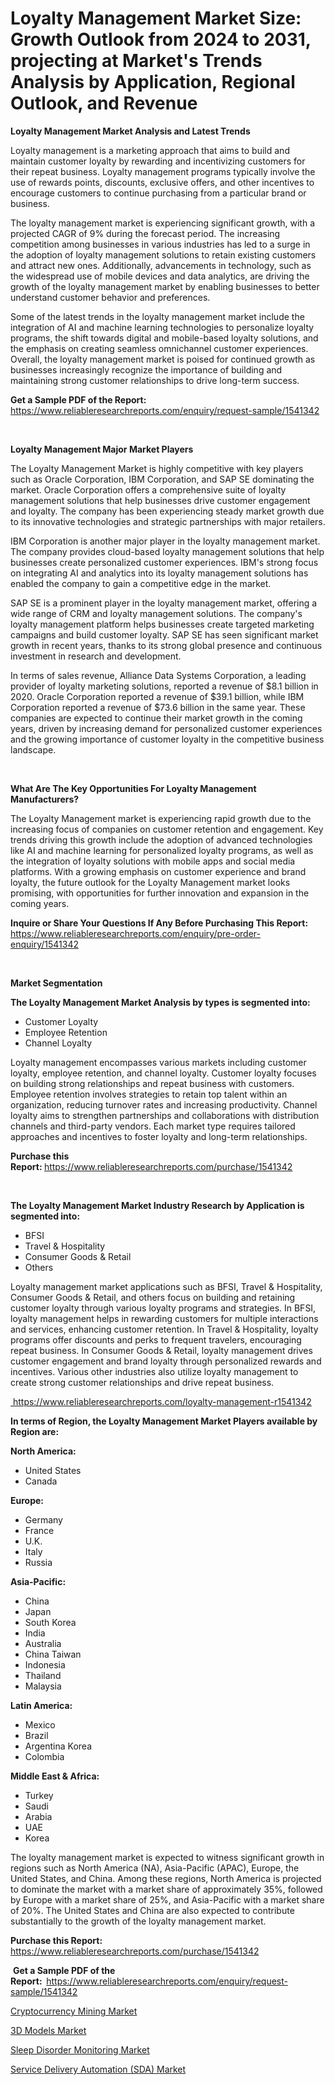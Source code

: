 <p><h1>Loyalty Management Market Size: Growth Outlook from 2024 to 2031, projecting at Market's Trends Analysis by Application, Regional Outlook, and Revenue</h1></p><p><strong>Loyalty Management Market Analysis and Latest Trends</strong></p>
<p><p>Loyalty management is a marketing approach that aims to build and maintain customer loyalty by rewarding and incentivizing customers for their repeat business. Loyalty management programs typically involve the use of rewards points, discounts, exclusive offers, and other incentives to encourage customers to continue purchasing from a particular brand or business.</p><p>The loyalty management market is experiencing significant growth, with a projected CAGR of 9% during the forecast period. The increasing competition among businesses in various industries has led to a surge in the adoption of loyalty management solutions to retain existing customers and attract new ones. Additionally, advancements in technology, such as the widespread use of mobile devices and data analytics, are driving the growth of the loyalty management market by enabling businesses to better understand customer behavior and preferences.</p><p>Some of the latest trends in the loyalty management market include the integration of AI and machine learning technologies to personalize loyalty programs, the shift towards digital and mobile-based loyalty solutions, and the emphasis on creating seamless omnichannel customer experiences. Overall, the loyalty management market is poised for continued growth as businesses increasingly recognize the importance of building and maintaining strong customer relationships to drive long-term success.</p></p>
<p><strong>Get a Sample PDF of the Report:&nbsp;</strong> <a href="https://www.reliableresearchreports.com/enquiry/request-sample/1541342">https://www.reliableresearchreports.com/enquiry/request-sample/1541342</a></p>
<p>&nbsp;</p>
<p><strong>Loyalty Management Major Market Players</strong></p>
<p><p>The Loyalty Management Market is highly competitive with key players such as Oracle Corporation, IBM Corporation, and SAP SE dominating the market. Oracle Corporation offers a comprehensive suite of loyalty management solutions that help businesses drive customer engagement and loyalty. The company has been experiencing steady market growth due to its innovative technologies and strategic partnerships with major retailers.</p><p>IBM Corporation is another major player in the loyalty management market. The company provides cloud-based loyalty management solutions that help businesses create personalized customer experiences. IBM's strong focus on integrating AI and analytics into its loyalty management solutions has enabled the company to gain a competitive edge in the market.</p><p>SAP SE is a prominent player in the loyalty management market, offering a wide range of CRM and loyalty management solutions. The company's loyalty management platform helps businesses create targeted marketing campaigns and build customer loyalty. SAP SE has seen significant market growth in recent years, thanks to its strong global presence and continuous investment in research and development.</p><p>In terms of sales revenue, Alliance Data Systems Corporation, a leading provider of loyalty marketing solutions, reported a revenue of $8.1 billion in 2020. Oracle Corporation reported a revenue of $39.1 billion, while IBM Corporation reported a revenue of $73.6 billion in the same year. These companies are expected to continue their market growth in the coming years, driven by increasing demand for personalized customer experiences and the growing importance of customer loyalty in the competitive business landscape.</p></p>
<p>&nbsp;</p>
<p><strong>What Are The Key Opportunities For Loyalty Management Manufacturers?</strong></p>
<p><p>The Loyalty Management market is experiencing rapid growth due to the increasing focus of companies on customer retention and engagement. Key trends driving this growth include the adoption of advanced technologies like AI and machine learning for personalized loyalty programs, as well as the integration of loyalty solutions with mobile apps and social media platforms. With a growing emphasis on customer experience and brand loyalty, the future outlook for the Loyalty Management market looks promising, with opportunities for further innovation and expansion in the coming years.</p></p>
<p><strong>Inquire or Share Your Questions If Any Before Purchasing This Report:</strong> <a href="https://www.reliableresearchreports.com/enquiry/pre-order-enquiry/1541342">https://www.reliableresearchreports.com/enquiry/pre-order-enquiry/1541342</a></p>
<p>&nbsp;</p>
<p><strong>Market Segmentation</strong></p>
<p><strong>The Loyalty Management Market Analysis by types is segmented into:</strong></p>
<p><ul><li>Customer Loyalty</li><li>Employee Retention</li><li>Channel Loyalty</li></ul></p>
<p><p>Loyalty management encompasses various markets including customer loyalty, employee retention, and channel loyalty. Customer loyalty focuses on building strong relationships and repeat business with customers. Employee retention involves strategies to retain top talent within an organization, reducing turnover rates and increasing productivity. Channel loyalty aims to strengthen partnerships and collaborations with distribution channels and third-party vendors. Each market type requires tailored approaches and incentives to foster loyalty and long-term relationships.</p></p>
<p><strong>Purchase this Report:&nbsp;</strong><a href="https://www.reliableresearchreports.com/purchase/1541342">https://www.reliableresearchreports.com/purchase/1541342</a></p>
<p>&nbsp;</p>
<p><strong>The Loyalty Management Market Industry Research by Application is segmented into:</strong></p>
<p><ul><li>BFSI</li><li>Travel & Hospitality</li><li>Consumer Goods & Retail</li><li>Others</li></ul></p>
<p><p>Loyalty management market applications such as BFSI, Travel & Hospitality, Consumer Goods & Retail, and others focus on building and retaining customer loyalty through various loyalty programs and strategies. In BFSI, loyalty management helps in rewarding customers for multiple interactions and services, enhancing customer retention. In Travel & Hospitality, loyalty programs offer discounts and perks to frequent travelers, encouraging repeat business. In Consumer Goods & Retail, loyalty management drives customer engagement and brand loyalty through personalized rewards and incentives. Various other industries also utilize loyalty management to create strong customer relationships and drive repeat business.</p></p>
<p><a href="https://www.reliableresearchreports.com/loyalty-management-r1541342">&nbsp;https://www.reliableresearchreports.com/loyalty-management-r1541342</a></p>
<p><strong>In terms of Region, the Loyalty Management Market Players available by Region are:</strong></p>
<p>
    <p> <strong> North America: </strong>
        <ul>
            <li>United States</li>
            <li>Canada</li>
        </ul>
        </p> 
    <p> <strong> Europe: </strong>
        <ul>
            <li>Germany</li>
            <li>France</li>
            <li>U.K.</li>
            <li>Italy</li>
            <li>Russia</li>
        </ul>
        </p> 
    <p> <strong> Asia-Pacific: </strong>
        <ul>
            <li>China</li>
            <li>Japan</li>
            <li>South Korea</li>
            <li>India</li>
            <li>Australia</li>
            <li>China Taiwan</li>
            <li>Indonesia</li>
            <li>Thailand</li>
            <li>Malaysia</li>
        </ul>
        </p> 
    <p> <strong> Latin America: </strong>
        <ul>
            <li>Mexico</li>
            <li>Brazil</li>
            <li>Argentina Korea</li>
            <li>Colombia</li>
        </ul>
        </p> 
    <p> <strong> Middle East & Africa: </strong>
        <ul>
            <li>Turkey</li>
            <li>Saudi</li>
            <li>Arabia</li>
            <li>UAE</li>
            <li>Korea</li>
        </ul>
    </p>
    </p>
<p><p>The loyalty management market is expected to witness significant growth in regions such as North America (NA), Asia-Pacific (APAC), Europe, the United States, and China. Among these regions, North America is projected to dominate the market with a market share of approximately 35%, followed by Europe with a market share of 25%, and Asia-Pacific with a market share of 20%. The United States and China are also expected to contribute substantially to the growth of the loyalty management market.</p></p>
<p><strong>Purchase this Report: </strong><a href="https://www.reliableresearchreports.com/purchase/1541342">https://www.reliableresearchreports.com/purchase/1541342</a></p>
<p>&nbsp;<strong>Get a Sample PDF of the Report:&nbsp;&nbsp;</strong><a href="https://www.reliableresearchreports.com/enquiry/request-sample/1541342">https://www.reliableresearchreports.com/enquiry/request-sample/1541342</a></p>
<p><strong></strong></p>
<p><p><a href="https://github.com/seamusocallaghan/Market-Research-Report-List-1/blob/main/cryptocurrency-mining-market.md">Cryptocurrency Mining Market</a></p><p><a href="https://github.com/graysonwolfe1913/Market-Research-Report-List-1/blob/main/3d-models-market.md">3D Models Market</a></p><p><a href="https://www.linkedin.com/pulse/sleep-disorder-monitoring-market-global-share-ranking-overall-myulc">Sleep Disorder Monitoring Market</a></p><p><a href="https://www.linkedin.com/pulse/insights-service-delivery-automation-sda-market-share-0gzse">Service Delivery Automation (SDA) Market</a></p></p>